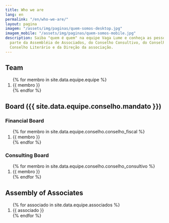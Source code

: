 ```yaml
---
title: Who we are
lang: en
permalink: "/en/who-we-are/"
layout: pagina
imagem: "/assets/img/paginas/quem-somos-desktop.jpg"
imagem_mobile: "/assets/img/paginas/quem-somos-mobile.jpg"
description: Saiba "quem é quem" na equipe Vaga Lume e conheça as pessoas que fazem
  parte da Assembléia de Associados, do Conselho Consultivo, do Conselho Fiscal, do
  Conselho Literário e da Direção da associação.
---
```


<div class="quem-somos secao-fundo-escuro">
  <div class="container">
    <h2>Team</h2>
    <ol>
      {% for membro in site.data.equipe.equipe %}
      <li>{{ membro }}</li>
      {% endfor %}
    </ol>
    <h2>Board ({{ site.data.equipe.conselho.mandato }})</h2>
    <h3>Financial Board</h3>
    <ol>
      {% for membro in site.data.equipe.conselho.conselho_fiscal %}
        <li>{{ membro }}</li>
      {% endfor %}
    </ol>
    <h3>Consulting Board</h3>
    <ol>
      {% for membro in site.data.equipe.conselho.conselho_consultivo %}
        <li>{{ membro }}</li>
      {% endfor %}
    </ol>
    <h2>Assembly of Associates</h2>
    <ol>
      {% for associado in site.data.equipe.associados %}
        <li>{{ associado }}</li>
      {% endfor %}
    </ol>
  </div>
</div>
